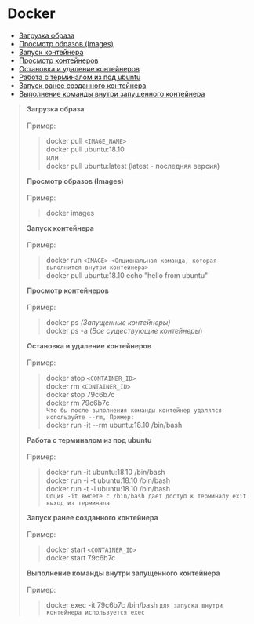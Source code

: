 # Docker

- <a href="#1">Загрузка образа</a>
- <a href="#2">Просмотр образов (Images)</a>
- <a href="#3">Запуск контейнера</a>
- <a href="#4">Просмотр контейнеров</a>
- <a href="#5">Остановка и удаление контейнеров</a>
- <a href="#6">Работа с терминалом из под ubuntu</a>
- <a href="#7">Запуск ранее созданного контейнера</a>
- <a href="#8">Выполнение команды внутри запущенного контейнера</a>

> **<div id="1">Загрузка образа</div>** <br>Пример:
>> docker pull `<IMAGE_NAME>` <br>
>> docker pull ubuntu:18.10  <br>
>> или <br>
>> docker pull ubuntu:latest (latest - последняя версия)
> 
> **<div id="2">Просмотр образов (Images)</div>** <br>Пример:
>> docker images
>
> **<div id="3">Запуск контейнера</div>** <br>Пример:
>> docker run `<IMAGE> <Опциональная команда, которая выполнится внутри контейнера>` <br>
>> docker pull ubuntu:18.10 echo "hello from ubuntu"
> 
> **<div id="4">Просмотр контейнеров</div>** <br>Пример:
>> docker ps _(Запущенные контейнеры)_ <br>
>> docker ps -a (_Все существующие контейнеры_)
> 
> **<div id="5">Остановка и удаление контейнеров</div>** <br>Пример:
>> docker stop `<CONTAINER_ID>` <br>
>> docker rm `<CONTAINER_ID>` <br>
>> docker stop 79c6b7c <br>
>> docker rm 79c6b7c <br>
>> `Что бы после выполнения команды контейнер удалялся используйте --rm, Пример:` <br>
>> docker run -it --rm ubuntu:18.10 /bin/bash
> 
> **<div id="6">Работа с терминалом из под ubuntu</div>** <br>Пример:
>> docker run -it ubuntu:18.10 /bin/bash <br>
>> docker run -i -t ubuntu:18.10 /bin/bash <br>
>> docker run -t -i ubuntu:18.10 /bin/bash <br>
>> `Опция -it вмсете с /bin/bash дает доступ к терминалу exit выход из терминала`
> 
> **<div id="7">Запуск ранее созданного контейнера</div>** <br>Пример:
>> docker start `<CONTAINER_ID>` <br>
>> docker start 79c6b7c
> 
> **<div id="8">Выполнение команды внутри запущенного контейнера</div>** <br>Пример:
>> docker exec -it 79c6b7c /bin/bash `для запуска внутри контейнера используется exec`